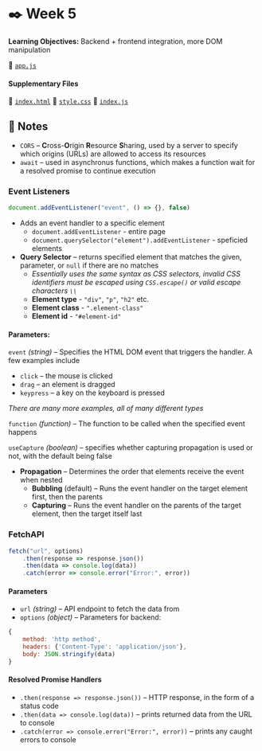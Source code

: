 # ✒️ Week 5
**Learning Objectives:** Backend + frontend integration, more DOM manipulation

📄 [`app.js`](./app.js)
#### Supplementary Files
📄 [`index.html`](../week_4/index.html)
📄 [`style.css`](../week_4/style.css)
📄 [`index.js`](../week_3/server/index.js)

## 📝 Notes

- `CORS` – **C**ross-**O**rigin **R**esource **S**haring, used by a server to specify which origins (URLs) are allowed to access its resources
- `await` – used in asynchronus functions, which makes a function wait for a resolved promise to continue execution

### Event Listeners

```js
document.addEventListener("event", () => {}, false)
```
- Adds an event handler to a specific element
    - `document.addEventListener` - entire page
    - `document.querySelector("element").addEventListener` - speficied elements
- **Query Selector** – returns specified element that matches the given, parameter, or `null` if there are no matches
    - *Essentially uses the same syntax as CSS selectors, invalid CSS identifiers must be escaped using `CSS.escape()` or valid escape characters `\\`*
    - **Element type** - `"div"`, `"p"`, `"h2"` etc.
    - **Element class** - `".element-class"`
    - **Element id** - `"#element-id"`
#### Parameters:

`event` *(string)* – Specifies the HTML DOM event that triggers the handler. A few examples include
- `click` – the mouse is clicked
- `drag` – an element is dragged
- `keypress` – a key on the keyboard is pressed

*There are many more examples, all of many different types*

`function` *(function)* – The function to be called when the specified event happens

`useCapture` *(boolean)* – specifies whether capturing propagation is used or not, with the default being false
- **Propagation** – Determines the order that elements receive the event when nested
    - **Bubbling** (default) – Runs the event handler on the target element first, then the parents
    - **Capturing** – Runs the event handler on the parents of the target element, then the target itself last

### FetchAPI

```js
fetch("url", options)
    .then(response => response.json())
    .then(data => console.log(data))
    .catch(error => console.error("Error:", error))
```

#### Parameters
- `url` *(string)* – API endpoint to fetch the data from
- `options` *(object)* – Parameters for backend:
```js
{
    method: 'http method',
    headers: {'Content-Type': 'application/json'},
    body: JSON.stringify(data)
}
```

#### Resolved Promise Handlers
- `.then(response => response.json())` – HTTP response, in the form of a status code
- `.then(data => console.log(data))` – prints returned data from the URL to console
- `.catch(error => console.error("Error:", error))` – prints any caught errors to console